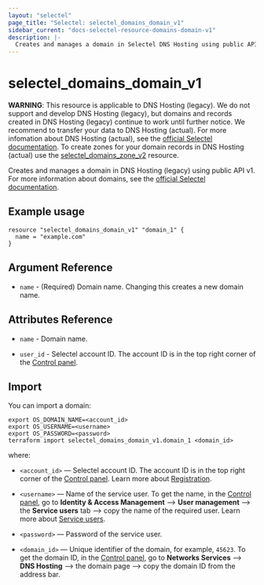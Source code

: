 ```yaml
---
layout: "selectel"
page_title: "Selectel: selectel_domains_domain_v1"
sidebar_current: "docs-selectel-resource-domains-domain-v1"
description: |-
  Creates and manages a domain in Selectel DNS Hosting using public API v1.
---
```


# selectel\_domains\_domain\_v1

**WARNING**: This resource is applicable to DNS Hosting (legacy). We do not support and develop DNS Hosting (legacy), but domains and records created in DNS Hosting (legacy) continue to work until further notice. We recommend to transfer your data to DNS Hosting (actual). For more infomation about DNS Hosting (actual), see the [official Selectel documentation](https://docs.selectel.ru/en/networks-services/dns/about-dns/).
To create zones for your domain records in DNS Hosting (actual) use the [selectel_domains_zone_v2](https://registry.terraform.io/providers/selectel/selectel/latest/docs/resources/selectel_domains_zone_v2) resource.

Creates and manages a domain in DNS Hosting (legacy) using public API v1. For more information about domains, see the [official Selectel documentation](https://docs.selectel.ru/en/networks-services/dns/zones/).

## Example usage

```hcl
resource "selectel_domains_domain_v1" "domain_1" {
  name = "example.com"
}
```

## Argument Reference

* `name` - (Required) Domain name. Changing this creates a new domain name.

## Attributes Reference

* `name` - Domain name.

* `user_id` - Selectel account ID. The account ID is in the top right corner of the [Control panel](https://my.selectel.ru/).

## Import

You can import a domain:

```shell
export OS_DOMAIN_NAME=<account_id>
export OS_USERNAME=<username>
export OS_PASSWORD=<password>
terraform import selectel_domains_domain_v1.domain_1 <domain_id>
```

where:

* `<account_id>` — Selectel account ID. The account ID is in the top right corner of the [Control panel](https://my.selectel.ru/). Learn more about [Registration](https://docs.selectel.ru/en/control-panel-actions/account/registration/).

* `<username>` — Name of the service user. To get the name, in the [Control panel](https://my.selectel.ru/iam/users_management/users?type=service), go to **Identity & Access Management** ⟶ **User management** ⟶ the **Service users** tab ⟶ copy the name of the required user. Learn more about [Service users](https://docs.selectel.ru/en/control-panel-actions/users-and-roles/user-types-and-roles/).

* `<password>` — Password of the service user.

* `<domain_id>` — Unique identifier of the domain, for example, `45623`. To get the domain ID, in the [Control panel](https://my.selectel.ru/network/domains/), go to **Networks Services** ⟶ **DNS Hosting** ⟶ the domain page ⟶ copy the domain ID from the address bar.